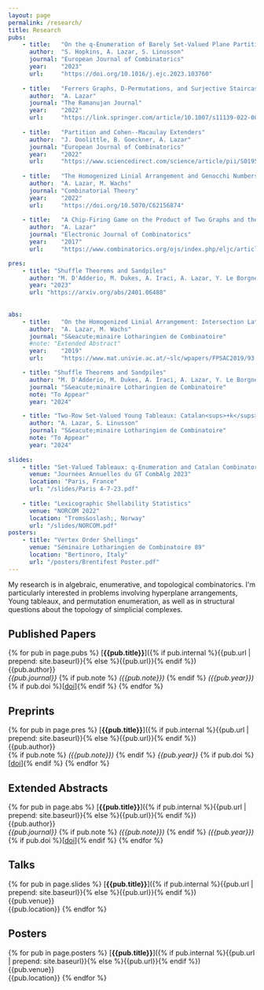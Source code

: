 ```yaml
---
layout: page
permalink: /research/
title: Research
pubs:
    - title:   "On the q-Enumeration of Barely Set-Valued Plane Partitions and Linear Extensions"
      author:  "S. Hopkins, A. Lazar, S. Linusson"
      journal: "European Journal of Combinatorics"
      year:    "2023"
      url:     "https://doi.org/10.1016/j.ejc.2023.103760"
      
    - title:   "Ferrers Graphs, D-Permutations, and Surjective Staircases"
      author:  "A. Lazar"
      journal: "The Ramanujan Journal"
      year:    "2022"
      url:     "https://link.springer.com/article/10.1007/s11139-022-00581-5"
    
    - title:   "Partition and Cohen--Macaulay Extenders"
      author:  "J. Doolittle, B. Goeckner, A. Lazar"
      journal: "European Journal of Combinatorics"
      year:    "2022"
      url:     "https://www.sciencedirect.com/science/article/pii/S0195669821001827"
    
    - title:   "The Homogenized Linial Arrangement and Genocchi Numbers"
      author:  "A. Lazar, M. Wachs"
      journal: "Combinatorial Theory"
      year:    "2022"
      url:     "https://doi.org/10.5070/C62156874"
    
    - title:   "A Chip-Firing Game on the Product of Two Graphs and the Tropical Picard Group"
      author:  "A. Lazar"
      journal: "Electronic Journal of Combinatorics"
      year:    "2017"
      url:     "https://www.combinatorics.org/ojs/index.php/eljc/article/view/v24i4p14"

pres:
    - title: "Shuffle Theorems and Sandpiles"
      author: "M. D'Adderio, M. Dukes, A. Iraci, A. Lazar, Y. Le Borgne, A. Vanden Wyngaerd"
      year: "2023"
      url: "https://arxiv.org/abs/2401.06488"
   
    
abs:   
    - title:   "On the Homogenized Linial Arrangement: Intersection Lattice and Genocchi Numbers"
      author:  "A. Lazar, M. Wachs"
      journal: "S&eacute;minaire Lotharingien de Combinatoire"
      #note: "Extended Abstract"
      year:    "2019"
      url:     "https://www.mat.univie.ac.at/~slc/wpapers/FPSAC2019/93.html"

    - title: "Shuffle Theorems and Sandpiles"
      author: "M. D'Adderio, M. Dukes, A. Iraci, A. Lazar, Y. Le Borgne, A. Vanden Wyngaerd"
      journal: "S&eacute;minaire Lotharingien de Combinatoire"
      note: "To Appear"
      year: "2024"

    - title: "Two-Row Set-Valued Young Tableaux: Catalan<sups>+k</sups> Combinatorics"
      author: "A. Lazar, S. Linusson"
      journal: "S&eacute;minaire Lotharingien de Combinatoire"
      note: "To Appear"
      year: "2024"
      
slides:
    - title: "Set-Valued Tableaux: q-Enumeration and Catalan Combinatorics"
      venue: "Journées Annuelles du GT CombAlg 2023"
      location: "Paris, France"
      url: "/slides/Paris 4-7-23.pdf"
      
    - title: "Lexicographic Shellability Statistics"
      venue: "NORCOM 2022"
      location: "Troms&oslash;, Norway"
      url: "/slides/NORCOM.pdf"
posters:
    - title: "Vertex Order Shellings"
      venue: "Séminaire Lotharingien de Combinatoire 89"
      location: "Bertinoro, Italy"
      url: "/posters/Brentifest Poster.pdf"
---
```


My research is in algebraic, enumerative, and topological combinatorics. I'm particularly interested in problems involving hyperplane arrangements, 
Young tableaux, and permutation enumeration, as well as in structural questions about the topology of simplicial complexes.

## Published Papers

{% for pub in page.pubs %}
[**{{pub.title}}**]({% if pub.internal %}{{pub.url | prepend: site.baseurl}}{% else %}{{pub.url}}{% endif %})<br />
{{pub.author}}<br />
*{{pub.journal}}*
{% if pub.note %} *({{pub.note}})*
{% endif %} *({{pub.year}})* {% if pub.doi %}[[doi]({{pub.doi}})]{% endif %}
{% endfor %}

## Preprints

{% for pub in page.pres %}
[**{{pub.title}}**]({% if pub.internal %}{{pub.url | prepend: site.baseurl}}{% else %}{{pub.url}}{% endif %})<br />
{{pub.author}} <br />
{% if pub.note %} *({{pub.note}})*
{% endif %} *{{pub.year}}* {% if pub.doi %}[[doi]({{pub.doi}})]{% endif %}
{% endfor %}

## Extended Abstracts
{% for pub in page.abs %}
[**{{pub.title}}**]({% if pub.internal %}{{pub.url | prepend: site.baseurl}}{% else %}{{pub.url}}{% endif %})<br />
{{pub.author}}<br />
*{{pub.journal}}*
{% if pub.note %} *({{pub.note}})*
{% endif %} *({{pub.year}})* {% if pub.doi %}[[doi]({{pub.doi}})]{% endif %}
{% endfor %}

## Talks
{% for pub in page.slides %}
[**{{pub.title}}**]({% if pub.internal %}{{pub.url | prepend: site.baseurl}}{% else %}{{pub.url}}{% endif %})<br />
{{pub.venue}}<br />
{{pub.location}}
{% endfor %}

## Posters
{% for pub in page.posters %}
[**{{pub.title}}**]({% if pub.internal %}{{pub.url | prepend: site.baseurl}}{% else %}{{pub.url}}{% endif %})<br />
{{pub.venue}}<br />
{{pub.location}}
{% endfor %}
